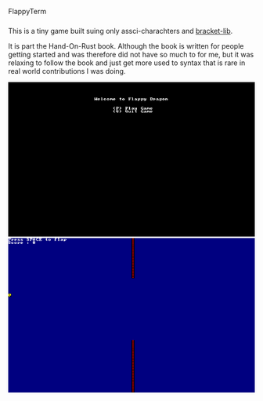 FlappyTerm
###


This is a tiny game built suing only assci-charachters and [bracket-lib](https://crates.io/crates/bracket-lib).

It is part the Hand-On-Rust book. Although the book is written for people getting started and was therefore did not have so much to for me, but it was relaxing to follow the book and just get more used to syntax that is rare in real world contributions I was doing.

![Start Screen](./start.png)
![Game Screen](./game.png)
